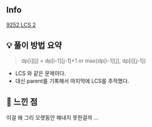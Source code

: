 ## Info
[9252 LCS 2](https://www.acmicpc.net/problem/9252)

## 💡 풀이 방법 요약
> dp[i][j] = dp[i-1][j-1]+1 or max(dp[i-1][j], dp[i][j-1])

* LCS 와 같은 문제이다.
* 대신 parent를 기록해서 마지막에 LCS를 추적했다.

## 🙂 느낀 점
이걸 왜 그리 오랫동안 해내지 못한걸까 ...